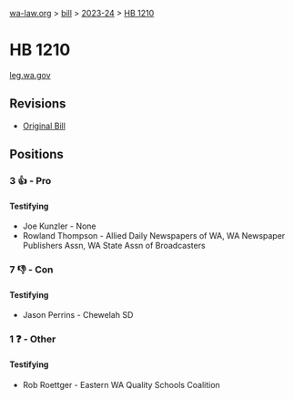 [wa-law.org](/) > [bill](/bill/) > [2023-24](/bill/2023-24/) > [HB 1210](/bill/2023-24/hb/1210/)

# HB 1210
[leg.wa.gov](https://app.leg.wa.gov/billsummary?BillNumber=1210&Year=2023&Initiative=false)

## Revisions
* [Original Bill](1/)

## Positions
### 3 👍 - Pro
#### Testifying
* Joe Kunzler - None
* Rowland  Thompson - Allied Daily Newspapers of WA, WA Newspaper Publishers Assn, WA State Assn of Broadcasters

### 7 👎 - Con
#### Testifying
* Jason  Perrins - Chewelah SD

### 1 ❓ - Other
#### Testifying
* Rob Roettger - Eastern WA Quality Schools Coalition
